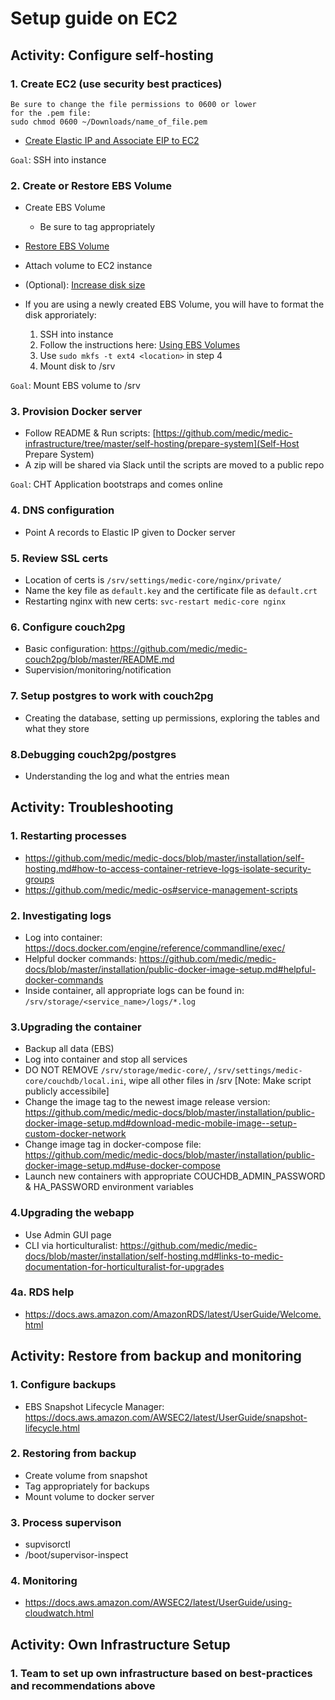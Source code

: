 # Setup guide on EC2
## Activity: Configure self-hosting
### 1. Create EC2 (use security best practices)

```
Be sure to change the file permissions to 0600 or lower
for the .pem file:
sudo chmod 0600 ~/Downloads/name_of_file.pem
```

- [Create Elastic IP and Associate EIP to EC2](https://docs.aws.amazon.com/AWSEC2/latest/UserGuide/elastic-ip-addresses-eip.html)

`Goal`: SSH into instance

### 2. Create or Restore EBS Volume
- Create EBS Volume
    - Be sure to tag appropriately
- [Restore EBS Volume](https://docs.aws.amazon.com/AWSEC2/latest/WindowsGuide/ebs-restoring-volume.html)
- Attach volume to EC2 instance
- (Optional): [Increase disk size](https://docs.aws.amazon.com/AWSEC2/latest/UserGuide/recognize-expanded-volume-linux.html)

- If you are using a newly created EBS Volume, you will have to format the disk approriately:
    1) SSH into instance
    2) Follow the instructions here: [Using EBS Volumes](https://docs.aws.amazon.com/AWSEC2/latest/UserGuide/ebs-using-volumes.html)
    3) Use `sudo mkfs -t ext4 <location>` in step 4
    4) Mount disk to /srv

`Goal`: Mount EBS volume to /srv

### 3. Provision Docker server
- Follow README & Run scripts: [https://github.com/medic/medic-infrastructure/tree/master/self-hosting/prepare-system](Self-Host Prepare System)
- A zip will be shared via Slack until the scripts are moved to a public repo

`Goal`: CHT Application bootstraps and comes online

### 4. DNS configuration
- Point A records to Elastic IP given to Docker server

### 5. Review SSL certs
- Location of certs is `/srv/settings/medic-core/nginx/private/`
- Name the key file as `default.key` and the certificate file as `default.crt`
- Restarting nginx with new certs: `svc-restart medic-core nginx`

### 6. Configure couch2pg
- Basic configuration: https://github.com/medic/medic-couch2pg/blob/master/README.md
- Supervision/monitoring/notification

### 7. Setup postgres to work with couch2pg
- Creating the database, setting up permissions, exploring the tables and what they store

### 8.Debugging couch2pg/postgres
- Understanding the log and what the entries mean

## Activity: Troubleshooting
### 1. Restarting processes
- https://github.com/medic/medic-docs/blob/master/installation/self-hosting.md#how-to-access-container-retrieve-logs-isolate-security-groups
- https://github.com/medic/medic-os#service-management-scripts

### 2. Investigating logs
- Log into container: https://docs.docker.com/engine/reference/commandline/exec/
- Helpful docker commands: https://github.com/medic/medic-docs/blob/master/installation/public-docker-image-setup.md#helpful-docker-commands
- Inside container, all appropriate logs can be found in: `/srv/storage/<service_name>/logs/*.log`

### 3.Upgrading the container
- Backup all data (EBS) 
- Log into container and stop all services
- DO NOT REMOVE `/srv/storage/medic-core/`, `/srv/settings/medic-core/couchdb/local.ini`, wipe all other files in /srv [Note: Make script publicly accessibile]
- Change the image tag to the newest image release version:
https://github.com/medic/medic-docs/blob/master/installation/public-docker-image-setup.md#download-medic-mobile-image--setup-custom-docker-network
- Change image tag in docker-compose file: https://github.com/medic/medic-docs/blob/master/installation/public-docker-image-setup.md#use-docker-compose
- Launch new containers with appropriate COUCHDB_ADMIN_PASSWORD & HA_PASSWORD environment variables

### 4.Upgrading the webapp
- Use Admin GUI page
- CLI via horticulturalist: https://github.com/medic/medic-docs/blob/master/installation/self-hosting.md#links-to-medic-documentation-for-horticulturalist-for-upgrades

### 4a. RDS help
- https://docs.aws.amazon.com/AmazonRDS/latest/UserGuide/Welcome.html

## Activity: Restore from backup and monitoring
### 1. Configure backups
- EBS Snapshot Lifecycle Manager: https://docs.aws.amazon.com/AWSEC2/latest/UserGuide/snapshot-lifecycle.html

### 2. Restoring from backup
- Create volume from snapshot
- Tag appropriately for backups
- Mount volume to docker server

### 3. Process supervison
- supvisorctl
- /boot/supervisor-inspect

### 4. Monitoring
- https://docs.aws.amazon.com/AWSEC2/latest/UserGuide/using-cloudwatch.html

## Activity: Own Infrastructure Setup
### 1. Team to set up own infrastructure based on best-practices and recommendations above







